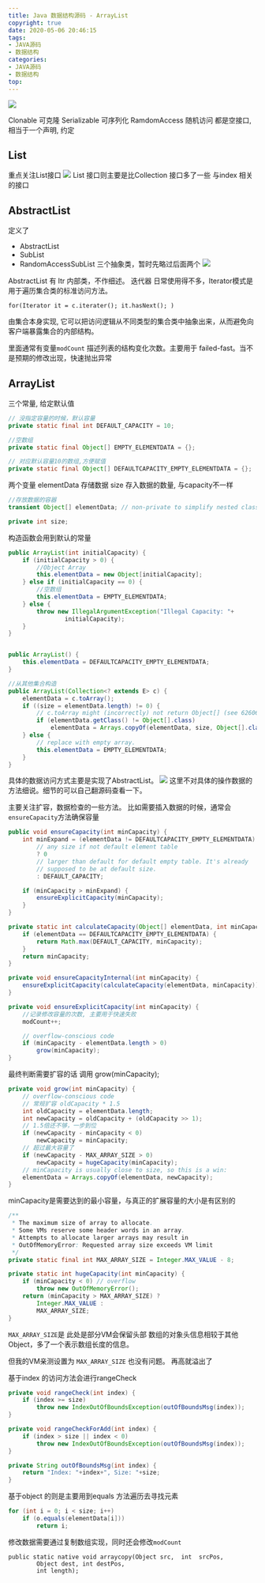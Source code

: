 ```yaml
---
title: Java 数据结构源码 - ArrayList
copyright: true
date: 2020-05-06 20:46:15
tags:
- JAVA源码
- 数据结构
categories:
- JAVA源码
- 数据结构
top:
---
```


![](http://zpengg.oss-cn-shenzhen.aliyuncs.com/img/b582bdbc74401259648f0d6bb1a4b0a7.png)

Clonable 可克隆
Serializable 可序列化
RamdomAccess 随机访问
都是空接口, 相当于一个声明, 约定

## List
重点关注List接口
![](http://zpengg.oss-cn-shenzhen.aliyuncs.com/img/70282f18a00dc95df682759717b31906.png)
List 接口则主要是比Collection 接口多了一些 与index 相关 的接口

## AbstractList
定义了
- AbstractList
- SubList
- RandomAccessSubList
三个抽象类，暂时先略过后面两个
![](http://zpengg.oss-cn-shenzhen.aliyuncs.com/img/ef87acb8388cfdc3b3ad3e372c6eb891.png)

AbstractList 有 Itr 内部类，不作细述。
迭代器 日常使用得不多，Iterator模式是用于遍历集合类的标准访问方法。
```
for(Iterator it = c.iterater(); it.hasNext(); ) 
```
由集合本身实现, 它可以把访问逻辑从不同类型的集合类中抽象出来，从而避免向客户端暴露集合的内部结构。


里面通常有变量`modCount` 描述列表的结构变化次数。主要用于 failed-fast。当不是预期的修改出现，快速抛出异常

## ArrayList

三个常量, 给定默认值
```JAVA
// 没指定容量的时候，默认容量
private static final int DEFAULT_CAPACITY = 10;

//空数组
private static final Object[] EMPTY_ELEMENTDATA = {};

// 对应默认容量10的数组,方便赋值
private static final Object[] DEFAULTCAPACITY_EMPTY_ELEMENTDATA = {};
```

两个变量
elementData 存储数据
size 存入数据的数量, 与capacity不一样
```JAVA
//存放数据的容器
transient Object[] elementData; // non-private to simplify nested class access

private int size;
```

构造函数会用到默认的常量
```JAVA
public ArrayList(int initialCapacity) {
    if (initialCapacity > 0) {
        //Object Array
        this.elementData = new Object[initialCapacity];
    } else if (initialCapacity == 0) {
        //空数组
        this.elementData = EMPTY_ELEMENTDATA;
    } else {
        throw new IllegalArgumentException("Illegal Capacity: "+
                initialCapacity);
    }
}


public ArrayList() {
    this.elementData = DEFAULTCAPACITY_EMPTY_ELEMENTDATA;
}

//从其他集合构造
public ArrayList(Collection<? extends E> c) {
    elementData = c.toArray();
    if ((size = elementData.length) != 0) {
        // c.toArray might (incorrectly) not return Object[] (see 6260652)
        if (elementData.getClass() != Object[].class)
            elementData = Arrays.copyOf(elementData, size, Object[].class);
    } else {
        // replace with empty array.
        this.elementData = EMPTY_ELEMENTDATA;
    }
}
```

具体的数据访问方式主要是实现了AbstractList。
![](http://zpengg.oss-cn-shenzhen.aliyuncs.com/img/0545378e5b916afb9bcfc95ee467a967.png)
这里不对具体的操作数据的方法细说。细节的可以自己翻源码查看一下。

主要关注扩容，数据检查的一些方法。
比如需要插入数据的时候，通常会`ensureCapacity`方法确保容量
```JAVA
public void ensureCapacity(int minCapacity) {
    int minExpand = (elementData != DEFAULTCAPACITY_EMPTY_ELEMENTDATA)
        // any size if not default element table
        ? 0
        // larger than default for default empty table. It's already
        // supposed to be at default size.
        : DEFAULT_CAPACITY;

    if (minCapacity > minExpand) {
        ensureExplicitCapacity(minCapacity);
    }
}

private static int calculateCapacity(Object[] elementData, int minCapacity) {
    if (elementData == DEFAULTCAPACITY_EMPTY_ELEMENTDATA) {
        return Math.max(DEFAULT_CAPACITY, minCapacity);
    }
    return minCapacity;
}

private void ensureCapacityInternal(int minCapacity) {
    ensureExplicitCapacity(calculateCapacity(elementData, minCapacity));
}

private void ensureExplicitCapacity(int minCapacity) {
    //记录修改容量的次数, 主要用于快速失败
    modCount++;

    // overflow-conscious code
    if (minCapacity - elementData.length > 0)
        grow(minCapacity);
}
```

最终判断需要扩容的话
调用 grow(minCapacity);
```JAVA
private void grow(int minCapacity) {
    // overflow-conscious code
    // 常规扩容 oldCapacity * 1.5
    int oldCapacity = elementData.length;
    int newCapacity = oldCapacity + (oldCapacity >> 1); 
    // 1.5倍还不够，一步到位
    if (newCapacity - minCapacity < 0)
        newCapacity = minCapacity;
    // 超过最大容量了
    if (newCapacity - MAX_ARRAY_SIZE > 0)
        newCapacity = hugeCapacity(minCapacity);
    // minCapacity is usually close to size, so this is a win:
    elementData = Arrays.copyOf(elementData, newCapacity);
}
```
minCapacity是需要达到的最小容量，与真正的扩展容量的大小是有区别的


```JAVA
/**
 * The maximum size of array to allocate.
 * Some VMs reserve some header words in an array.
 * Attempts to allocate larger arrays may result in
 * OutOfMemoryError: Requested array size exceeds VM limit
 */
private static final int MAX_ARRAY_SIZE = Integer.MAX_VALUE - 8;

private static int hugeCapacity(int minCapacity) {
    if (minCapacity < 0) // overflow
        throw new OutOfMemoryError();
    return (minCapacity > MAX_ARRAY_SIZE) ?
        Integer.MAX_VALUE :
        MAX_ARRAY_SIZE;
}

```
`MAX_ARRAY_SIZE`是 此处是部分VM会保留头部   数组的对象头信息相较于其他Object，多了一个表示数组长度的信息。 

但我的VM亲测设置为 `MAX_ARRAY_SIZE` 也没有问题。 再高就溢出了

基于index 的访问方法会进行rangeCheck
```JAVA
private void rangeCheck(int index) {
    if (index >= size)
        throw new IndexOutOfBoundsException(outOfBoundsMsg(index));
}

private void rangeCheckForAdd(int index) {
    if (index > size || index < 0)
        throw new IndexOutOfBoundsException(outOfBoundsMsg(index));
}

private String outOfBoundsMsg(int index) {
    return "Index: "+index+", Size: "+size;
}
```

基于object 的则是主要用到equals 方法遍历去寻找元素
```JAVA
for (int i = 0; i < size; i++)      
    if (o.equals(elementData[i]))
        return i;
```

修改数据需要通过复制数组实现，同时还会修改`modCount`
```
public static native void arraycopy(Object src,  int  srcPos,
        Object dest, int destPos,
        int length);
```
